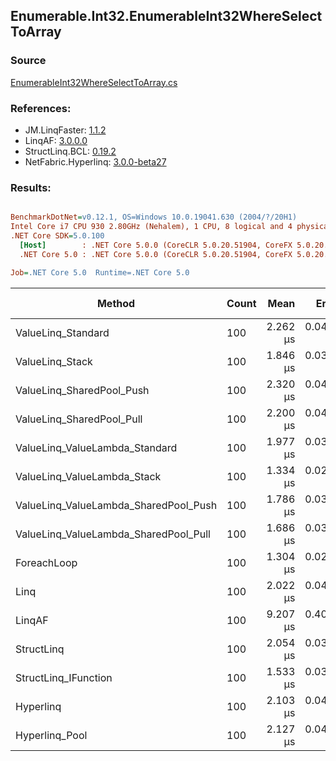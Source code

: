 ﻿## Enumerable.Int32.EnumerableInt32WhereSelectToArray

### Source
[EnumerableInt32WhereSelectToArray.cs](../LinqBenchmarks/Enumerable/Int32/EnumerableInt32WhereSelectToArray.cs)

### References:
- JM.LinqFaster: [1.1.2](https://www.nuget.org/packages/JM.LinqFaster/1.1.2)
- LinqAF: [3.0.0.0](https://www.nuget.org/packages/LinqAF/3.0.0.0)
- StructLinq.BCL: [0.19.2](https://www.nuget.org/packages/StructLinq.BCL/0.19.2)
- NetFabric.Hyperlinq: [3.0.0-beta27](https://www.nuget.org/packages/NetFabric.Hyperlinq/3.0.0-beta27)

### Results:
``` ini

BenchmarkDotNet=v0.12.1, OS=Windows 10.0.19041.630 (2004/?/20H1)
Intel Core i7 CPU 930 2.80GHz (Nehalem), 1 CPU, 8 logical and 4 physical cores
.NET Core SDK=5.0.100
  [Host]        : .NET Core 5.0.0 (CoreCLR 5.0.20.51904, CoreFX 5.0.20.51904), X64 RyuJIT
  .NET Core 5.0 : .NET Core 5.0.0 (CoreCLR 5.0.20.51904, CoreFX 5.0.20.51904), X64 RyuJIT

Job=.NET Core 5.0  Runtime=.NET Core 5.0  

```
|                                Method | Count |     Mean |     Error |    StdDev | Ratio | RatioSD |  Gen 0 | Gen 1 | Gen 2 | Allocated |
|-------------------------------------- |------ |---------:|----------:|----------:|------:|--------:|-------:|------:|------:|----------:|
|                    ValueLinq_Standard |   100 | 2.262 μs | 0.0449 μs | 0.1040 μs |  1.73 |    0.11 | 0.1869 |     - |     - |     784 B |
|                       ValueLinq_Stack |   100 | 1.846 μs | 0.0387 μs | 0.1142 μs |  1.41 |    0.11 | 0.0610 |     - |     - |     264 B |
|             ValueLinq_SharedPool_Push |   100 | 2.320 μs | 0.0465 μs | 0.1088 μs |  1.79 |    0.12 | 0.0610 |     - |     - |     264 B |
|             ValueLinq_SharedPool_Pull |   100 | 2.200 μs | 0.0441 μs | 0.1170 μs |  1.69 |    0.12 | 0.0610 |     - |     - |     264 B |
|        ValueLinq_ValueLambda_Standard |   100 | 1.977 μs | 0.0394 μs | 0.1143 μs |  1.50 |    0.11 | 0.1869 |     - |     - |     784 B |
|           ValueLinq_ValueLambda_Stack |   100 | 1.334 μs | 0.0264 μs | 0.0527 μs |  1.02 |    0.06 | 0.0629 |     - |     - |     264 B |
| ValueLinq_ValueLambda_SharedPool_Push |   100 | 1.786 μs | 0.0352 μs | 0.0671 μs |  1.37 |    0.08 | 0.0629 |     - |     - |     264 B |
| ValueLinq_ValueLambda_SharedPool_Pull |   100 | 1.686 μs | 0.0333 μs | 0.0724 μs |  1.30 |    0.07 | 0.0629 |     - |     - |     264 B |
|                           ForeachLoop |   100 | 1.304 μs | 0.0257 μs | 0.0508 μs |  1.00 |    0.00 | 0.2174 |     - |     - |     912 B |
|                                  Linq |   100 | 2.022 μs | 0.0438 μs | 0.1277 μs |  1.49 |    0.10 | 0.1984 |     - |     - |     832 B |
|                                LinqAF |   100 | 9.207 μs | 0.4012 μs | 1.0914 μs |  7.24 |    0.85 |      - |     - |     - |     880 B |
|                            StructLinq |   100 | 2.054 μs | 0.0385 μs | 0.0643 μs |  1.58 |    0.09 | 0.0839 |     - |     - |     352 B |
|                  StructLinq_IFunction |   100 | 1.533 μs | 0.0301 μs | 0.0551 μs |  1.18 |    0.06 | 0.0629 |     - |     - |     264 B |
|                             Hyperlinq |   100 | 2.103 μs | 0.0420 μs | 0.1022 μs |  1.62 |    0.10 | 0.0610 |     - |     - |     264 B |
|                        Hyperlinq_Pool |   100 | 2.127 μs | 0.0423 μs | 0.0845 μs |  1.63 |    0.10 | 0.0229 |     - |     - |      96 B |
